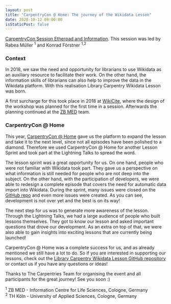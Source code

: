 ```yaml
---
layout: post
title: "CarpentryCon @ Home: The journey of the Wikidata Lesson"
date: 2020-10-12 09:00:00
isStaticPost: false
---
```

[CarpentryCon Session Etherpad and Information](https://2020.carpentrycon.org/schedule/#session-51). This session was led by Rabea Müller <sup>1</sup> and Konrad Förstner <sup>1,2</sup>

### Context
In 2018, we saw the need and opportunity for librarians to use Wikidata as an auxiliary resource to facilitate their work. On the other hand, the information skills of librarians can also help to improve the data in the Wikidata platform. With this realisation Library Carpentry Wikidata Lesson was born.

A first surcharge for this took place in 2018 at [WikiCite](https://meta.wikimedia.org/wiki/WikiCite_2018/Program/Tamalpais_3B_-_WikiCite_in_education), where the design of the workshop was planned for the first time in a session. Afterwards the planning continued at the [ZB MED](https://www.zbmed.de) team.

### CarpentryCon @ Home
This year, [CarpentryCon @ Home](https://2020.carpentrycon.org/) gave us the platform to expand the lesson and take it to the next level, since not all episodes have been polished to a diamond. Therefore we used CarpentryCon @ Home for another Lesson Sprint and took part at the Lightning Talks to spread the word.

The lesson sprint was a great opportunity for us. On one hand, people who were not familiar with Wikidata took part. They gave us a perspective on what information is still needed for people who are not deep into the subject. On the other hand, with the participation of developers, we were able to redesign a complete episode that covers the need for automatic data import into Wikidata. During the sprint, many issues were closed on the [GitHub repo](https://github.com/LibraryCarpentry/lc-wikidata) and even more issues were created. As you can see, development is not over yet and the best is on its way!

The next step for us was to generate more awareness of the lesson. Through the Lightning Talks, we had a large audience of people who built lessons themselves. They got to know our lesson and asked important questions that drove our development. As an extra on top of that, we were also able to gain insights into exciting lessons that are currently being launched!

CarpentryCon @ Home was a complete success for us, and as already mentioned we still have a lot to do. So if you are interested in supporting our lessons, check out the [Library Carpentry Wikidata Lesson GitHub repository](https://github.com/LibraryCarpentry/lc-wikidata) or contact us if you have any questions or ideas!

Thanks to The Carpentries Team for organising the event and all participants for the great journey! See you soon :)

<sup>1</sup> ZB MED - Information Centre for Life Sciences, Cologne, Germany<br />
<sup>2</sup> TH Köln - University of Applied Sciences, Cologne, Germany
